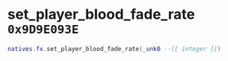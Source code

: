 # set_player_blood_fade_rate `0x9D9E093E`

```lua
natives.fx.set_player_blood_fade_rate(_unk0 --[[ integer ]])
```